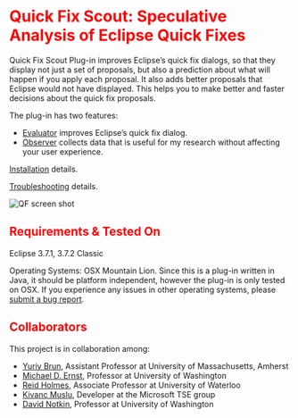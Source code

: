 <h1> <font color='red'> Quick Fix Scout: Speculative Analysis of Eclipse Quick Fixes </font> </h1>

Quick Fix Scout Plug-in improves Eclipse’s quick fix dialogs, so that they display not just a set of proposals, but also a prediction about what will happen if you apply each proposal. It also adds better proposals that Eclipse would not have displayed. This helps you to make better and faster decisions about the quick fix proposals.

The plug-in has two features:
  * [Evaluator](https://github.com/brunyuriy/quick-fix-scout/wiki/Evaluator) improves Eclipse’s quick fix dialog.
  * [Observer](https://github.com/brunyuriy/quick-fix-scout/wiki/Observer) collects data that is useful for my research without affecting your user experience.

[Installation](https://github.com/brunyuriy/quick-fix-scout/wiki/Installation) details.

[Troubleshooting](https://github.com/brunyuriy/quick-fix-scout/wiki/Troubleshooting) details.

![QF screen shot](https://github.com/brunyuriy/quick-fix-scout/wiki/QF.jpg)

<h2> <font color='red'> Requirements & Tested On </font> </h2>

Eclipse 3.7.1, 3.7.2 Classic

Operating Systems: OSX Mountain Lion. Since this is a plug-in written in Java, it should be platform independent, however the plug-in is only tested on OSX. If you experience any issues in other operating systems, please [submit a bug report](https://github.com/brunyuriy/quick-fix-scout/issues/new).

<h2> <font color='red'> Collaborators </font> </h2>
This project is in collaboration among:

  * [Yuriy Brun](http://people.cs.umass.edu/~brun/), Assistant Professor at University of Massachusetts, Amherst
  * [Michael D. Ernst](https://homes.cs.washington.edu/~mernst/), Professor at University of Washington
  * [Reid Holmes](http://www.cs.ubc.ca/~rtholmes/), Associate Professor at University of Waterloo
  * [Kivanc Muslu](http://www.kivancmuslu.com/), Developer at the Microsoft TSE group
  * [David Notkin](https://www.cs.washington.edu/people/faculty/notkin), Professor at University of Washington